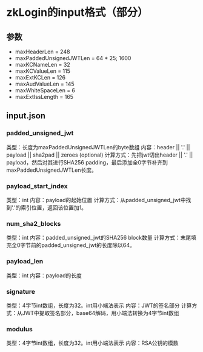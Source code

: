 # zkLogin的input格式（部分）

## 参数
* maxHeaderLen = 248
* maxPaddedUnsignedJWTLen = 64 * 25; 1600
* maxKCNameLen = 32
* maxKCValueLen = 115
* maxExtKCLen = 126
* maxAudValueLen = 145
* maxWhiteSpaceLen = 6
* maxExtIssLength = 165

## input.json

### padded_unsigned_jwt
类型：长度为maxPaddedUnsignedJWTLen的byte数组
内容：header || '.' || payload || sha2pad || zeroes (optional)
计算方式：先把jwt切出header || '.' || payload，然后对其进行SHA256 padding，最后添加全0字节补齐到maxPaddedUnsignedJWTLen长度。

### payload_start_index
类型：int
内容：payload的起始位置
计算方式：从padded_unsigned_jwt中找到'.'的索引位置，返回该位置加1。

### num_sha2_blocks
类型：int
内容：padded_unsigned_jwt的SHA256 block数量
计算方式：末尾填充全0字节前的padded_unsigned_jwt的长度除以64。

### payload_len
类型：int
内容：payload的长度

### signature
类型：4字节int数组，长度为32。int用小端法表示
内容：JWT的签名部分
计算方式：从JWT中提取签名部分，base64解码，用小端法转换为4字节int数组

### modulus
类型：4字节int数组，长度为32。int用小端法表示
内容：RSA公钥的模数